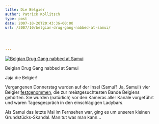 ```yaml
---
title: Die Belgier
author: Patrick Kollitsch
type: post
date: 2007-10-20T20:43:36+00:00
url: /2007/10/belgian-drug-gang-nabbed-at-samui/




---
```

<div class="flickr">
  <a href="http://www.flickr.com/photos/schreibblogade/1669206201/" title="Belgian Drug Gang nabbed at Samui"><img src="//farm3.static.flickr.com/2404/1669206201_b700c7c747.jpg" alt="Belgian Drug Gang nabbed at Samui" /></a></p> 
  
  <p>
    Belgian Drug Gang nabbed at Samui
  </p>
</div>

Jaja die Belgier!

Vergangenen Donnerstag wurden auf der Insel (Samui? Ja, Samui!) vier Belgier [festgenommen][1], die zur meistgesuchtesten Bande Belgiens geh&ouml;rten. Sie wurden (nat&uuml;rlich) vor den Kameras aller Kan&auml;le vorgef&uuml;hrt und waren Tagesgespr&auml;ch in den einschl&auml;gigen Ladybars.

Als Samui das letzte Mal im Fernsehen war, ging es um unseren kleinen Grundst&uuml;cks-Skandal. Man tut was man kann...

 [1]: http://kurl.de/opeyal
